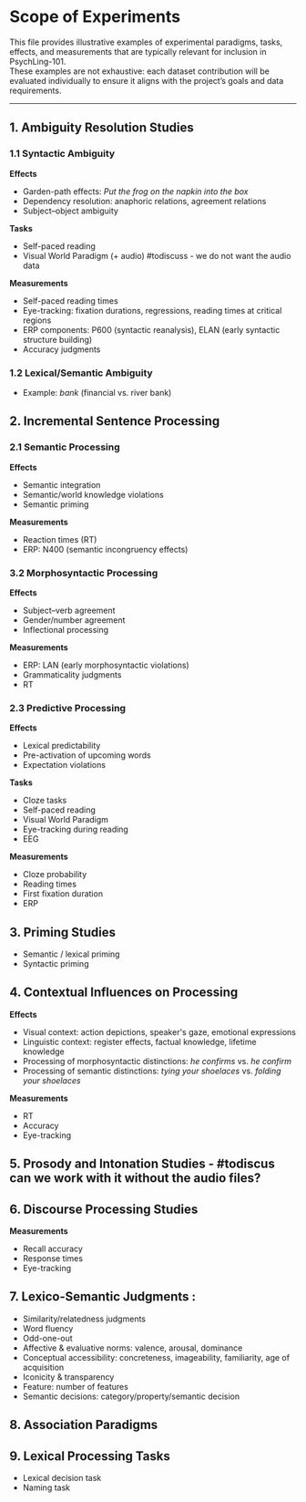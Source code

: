 # Scope of Experiments

This file provides illustrative examples of experimental paradigms, tasks, effects, and measurements that are typically relevant for inclusion in PsychLing-101.  
These examples are not exhaustive: each dataset contribution will be evaluated individually to ensure it aligns with the project’s goals and data requirements. 

---

## 1. Ambiguity Resolution Studies

### 1.1 Syntactic Ambiguity
**Effects**  
- Garden-path effects: *Put the frog on the napkin into the box*  
- Dependency resolution: anaphoric relations, agreement relations  
- Subject–object ambiguity  

**Tasks**  
- Self-paced reading  
- Visual World Paradigm (+ audio)  #todiscuss - we do not want the audio data

**Measurements**  
- Self-paced reading times  
- Eye-tracking: fixation durations, regressions, reading times at critical regions  
- ERP components: P600 (syntactic reanalysis), ELAN (early syntactic structure building)  
- Accuracy judgments  

### 1.2 Lexical/Semantic Ambiguity
- Example: *bank* (financial vs. river bank)  


## 2. Incremental Sentence Processing

### 2.1 Semantic Processing
**Effects**  
- Semantic integration  
- Semantic/world knowledge violations  
- Semantic priming  

**Measurements**  
- Reaction times (RT)  
- ERP: N400 (semantic incongruency effects)  

### 3.2 Morphosyntactic Processing
**Effects**  
- Subject–verb agreement  
- Gender/number agreement  
- Inflectional processing  

**Measurements**  
- ERP: LAN (early morphosyntactic violations)  
- Grammaticality judgments  
- RT  

### 2.3 Predictive Processing
**Effects**  
- Lexical predictability  
- Pre-activation of upcoming words  
- Expectation violations  

**Tasks**  
- Cloze tasks  
- Self-paced reading  
- Visual World Paradigm  
- Eye-tracking during reading  
- EEG  

**Measurements**  
- Cloze probability  
- Reading times  
- First fixation duration  
- ERP  


## 3. Priming Studies
- Semantic / lexical priming  
- Syntactic priming  


## 4. Contextual Influences on Processing
**Effects**  
- Visual context: action depictions, speaker's gaze, emotional expressions  
- Linguistic context: register effects, factual knowledge, lifetime knowledge  
- Processing of morphosyntactic distinctions: *he confirms* vs. *he confirm*  
- Processing of semantic distinctions: *tying your shoelaces* vs. *folding your shoelaces*  

**Measurements**  
- RT  
- Accuracy  
- Eye-tracking  


## 5. Prosody and Intonation Studies - #todiscus can we work with it without the audio files?


## 6. Discourse Processing Studies
**Measurements**  
- Recall accuracy  
- Response times  
- Eye-tracking

## 7. Lexico-Semantic Judgments :
- Similarity/relatedness judgments
- Word fluency
- Odd-one-out
- Affective & evaluative norms: valence, arousal, dominance
- Conceptual accessibility: concreteness, imageability, familiarity, age of acquisition
- Iconicity & transparency
- Feature: number of features
- Semantic decisions: category/property/semantic decision

## 8. Association Paradigms

## 9. Lexical Processing Tasks
- Lexical decision task 
- Naming task
